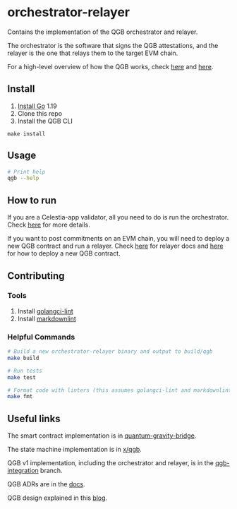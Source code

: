 # orchestrator-relayer

Contains the implementation of the QGB orchestrator and relayer.

The orchestrator is the software that signs the QGB attestations, and the relayer is the one that relays them to the target EVM chain.

For a high-level overview of how the QGB works, check [here](https://github.com/celestiaorg/quantum-gravity-bridge/tree/76efeca0be1a17d32ef633c0fdbd3c8f5e4cc53f#how-it-works) and [here](https://blog.celestia.org/celestiums/).

## Install

1. [Install Go](https://go.dev/doc/install) 1.19
2. Clone this repo
3. Install the QGB CLI

 ```shell
make install
```

## Usage

```sh
# Print help
qgb --help
```

## How to run

If you are a Celestia-app validator, all you need to do is run the orchestrator. Check [here](https://github.com/celestiaorg/orchestrator-relayer/blob/main/docs/orchestrator.md) for more details.

If you want to post commitments on an EVM chain, you will need to deploy a new QGB contract and run a relayer. Check [here](https://github.com/celestiaorg/orchestrator-relayer/blob/main/docs/relayer.md) for relayer docs and [here](https://github.com/celestiaorg/orchestrator-relayer/blob/main/docs/deploy.md) for how to deploy a new QGB contract.

## Contributing

### Tools

1. Install [golangci-lint](https://golangci-lint.run/usage/install/)
2. Install [markdownlint](https://github.com/DavidAnson/markdownlint)

### Helpful Commands

```sh
# Build a new orchestrator-relayer binary and output to build/qgb
make build

# Run tests
make test

# Format code with linters (this assumes golangci-lint and markdownlint are installed)
make fmt
```

## Useful links

The smart contract implementation is in [quantum-gravity-bridge](https://github.com/celestiaorg/quantum-gravity-bridge/).

The state machine implementation is in [x/qgb](https://github.com/celestiaorg/celestia-app/tree/main/x/qgb).

QGB v1 implementation, including the orchestrator and relayer, is in the [qgb-integration](https://github.com/celestiaorg/celestia-app/tree/qgb-integration) branch.

QGB ADRs are in the [docs](https://github.com/celestiaorg/celestia-app/tree/main/docs/architecture).

QGB design explained in this [blog](https://blog.celestia.org/celestiums/).

